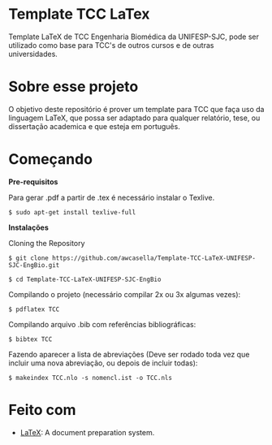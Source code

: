 # Template TCC LaTex

Template LaTeX de TCC Engenharia Biomédica da UNIFESP-SJC, pode ser utilizado como base para TCC's de outros cursos e de outras universidades.

# Sobre esse projeto

O objetivo deste repositório é prover um template para TCC que faça uso da linguagem LaTeX, que possa ser adaptado para qualquer relatório, tese, ou dissertação academica e que esteja em português.

# Começando

**Pre-requisitos**

Para gerar .pdf a partir de .tex é necessário instalar o Texlive.

    $ sudo apt-get install texlive-full

**Instalações**

Cloning the Repository

    $ git clone https://github.com/awcasella/Template-TCC-LaTeX-UNIFESP-SJC-EngBio.git

    $ cd Template-TCC-LaTeX-UNIFESP-SJC-EngBio
  
Compilando o projeto (necessário compilar 2x ou 3x algumas vezes):

    $ pdflatex TCC

Compilando arquivo .bib com referências bibliográficas:
    
    $ bibtex TCC

Fazendo aparecer a lista de abreviações (Deve ser rodado toda vez que incluir uma nova abreviação, ou depois de incluir todas):
    
    $ makeindex TCC.nlo -s nomencl.ist -o TCC.nls

# Feito com
- [LaTeX](https://www.latex-project.org): A document preparation system.
